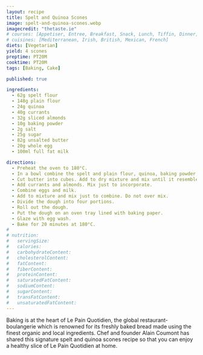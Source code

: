 ```yaml
---
layout: recipe
title: Spelt and Quinoa Scones
image: spelt-and-quinoa-scones.webp
imagecredit: "thetaste.ie"
# courses: [Appetiser, Entree, Breakfast, Snack, Lunch, Tiffin, Dinner, Supper, Dessert]
# cuisines: [Mediterranean, Irish, British, Mexican, French]
diets: [Vegetarian]
yield: 4 scones
preptime: PT20M
cooktime: PT20M
tags: [Baking, Cake]

published: true

ingredients:
  - 62g spelt flour
  - 148g plain flour
  - 24g quinoa
  - 40g currants
  - 32g sliced almonds
  - 10g baking powder
  - 2g salt
  - 25g sugar
  - 82g unsalted butter
  - 20g whole egg
  - 100ml full fat milk

directions:
  - Preheat the oven to 180°C.
  - In a bowl combine the spelt and plain flour, quinoa, baking powder, salt and sugar.
  - Cut butter into cubes. Add to dry mixture and mix until it resembles coarse crumbs.
  - Add currants and almonds. Mix just to incorporate.
  - Combine eggs and milk.
  - Add to mixture and mix just to combine. Do not over mix.
  - Divide the dough into four portions.
  - Roll out the dough.
  - Put the dough on an oven tray lined with baking paper.
  - Glaze with egg wash.
  - Bake for 20 minutes at 180°C.
#
# nutrition:
#   servingSize:
#   calories:
#   carbohydrateContent:
#   cholesterolContent:
#   fatContent:
#   fiberContent:
#   proteinContent:
#   saturatedFatContent:
#   sodiumContent:
#   sugarContent:
#   transFatContent:
#   unsaturatedFatContent:
---
```


Baking is at the heart of Le Pain Quotidien, the global restaurant-boulangerie which is renowned for its freshly baked bread made using the finest organic and local ingredients. Chef and founder Alain Coumont has shared this signature spelt and quinoa scones recipe so that you can enjoy a healthy slice of Le Pain Quotidien at home.
